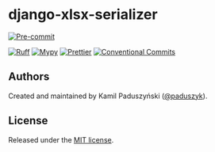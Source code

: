 # django-xlsx-serializer

[![Pre-commit](https://img.shields.io/github/actions/workflow/status/paduszyk/django-xlsx-serializer/pre-commit-run.yml?style=flat-square&label=pre-commit&logo=pre-commit)][pre-commit]

[![Ruff](https://img.shields.io/endpoint?style=flat-square&url=https://raw.githubusercontent.com/astral-sh/ruff/main/assets/badge/v2.json)][ruff]
[![Mypy](https://img.shields.io/badge/type--checked-mypy-blue?style=flat-square&logo=python)][mypy]
[![Prettier](https://img.shields.io/badge/code%20style-prettier-1E2B33?style=flat-square&logo=Prettier)][prettier]
[![Conventional Commits](https://img.shields.io/badge/Conventional%20Commits-1.0.0-fa6673.svg?style=flat-square&logo=conventional-commits)][conventional-commits]

## Authors

Created and maintained by Kamil Paduszyński ([@paduszyk][paduszyk]).

## License

Released under the [MIT license][license].

[conventional-commits]: https://www.conventionalcommits.org/en/v1.0.0/
[license]: https://github.com/paduszyk/django-xlsx-serializer/blob/main/LICENSE
[mypy]: https://mypy.readthedocs.io
[paduszyk]: https://github.com/paduszyk
[pre-commit]: https://github.com/paduszyk/django-xlsx-serializer/actions/workflows/pre-commit-run.yml
[prettier]: https://prettier.io
[ruff]: https://docs.astral.sh/ruff/
